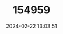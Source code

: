 ---
title: "154959"
category: "Bryaninops amplus"
draft: false
date: 2024-02-22 13:03:51
languages:
  English: ["Gorgonian Goby", "Large Whip Goby", "White-line Seawhip Goby", "Single-Whip Goby"]
---